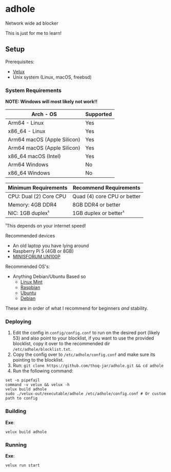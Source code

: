 # adhole

Network wide ad blocker

This is just for me to learn!

## Setup

Prerequisites:

- [Velux](https://github.com/thoq-jar/velux)
- Unix system (Linux, macOS, freebsd)

### System Requirements
**NOTE: Windows will most likely not work!!**

| Arch - OS                   | Supported |
|-----------------------------|-----------|
| Arm64 - Linux               | Yes       |
| x86_64 - Linux              | Yes       |
| Arm64 macOS (Apple Silicon) | Yes       |
| Arm64 macOS (Apple Silicon) | Yes       |
| x86_64 macOS (Intel)        | Yes       |
| Arm64 Windows               | No        |
| x86_64 Windows              | No        |

| Minimum Requirements   | Recommend Requirements      |
|------------------------|-----------------------------|
| CPU: Dual (2) Core CPU | Quad (4) core CPU or better |
| Memory: 4GB DDR4       | 8GB DDR4 or better          |
| NIC: 1GB duplex¹       | 1GB duplex or better¹       |

¹This depends on your internet speed!

Recommended devices
- An old laptop you have lying around
- Raspberry Pi 5 (4GB or 8GB)
- [MINISFORUM UN100P](https://www.amazon.com/MINISFORUM-Ethernet-Business-Home-Server-Firewall/dp/B0CQYTB568?th=1)

Recommended OS's:
- Anything Debian/Ubuntu Based so
  - [Linux Mint](https://linuxmint.com/)
  - [Raspbian](https://www.raspberrypi.com/software/)
  - [Ubuntu](https://ubuntu.com/)
  - [Debian](https://www.debian.org/)

These are in order of what I recommend for beginners *and* stability.

### Deploying

1. Edit the config in `config/config.conf` to run on the
   desired port (likely 53) and also point to your blocklist,
   if you want to use the provided blocklist, copy it over to the recommended
   dir `/etc/adhole/blocklist.txt`.
2. Copy the config over to `/etc/adhole/config.conf`
   and make sure its pointing to the blocklist.
3. Run: `git clone https://github.com/thoq-jar/adhole.git && cd adhole`
4. Run the following command:

```shell
set -o pipefail
command -v velux && velux -h
velux build adhole
sudo ./velux-out/executable/adhole /etc/adhole/config.conf # Or custom path to config
```

### Building

**Exe**:

```shell
velux build adhole
```

### Running

**Exe**:

```shell
velux run start
```
